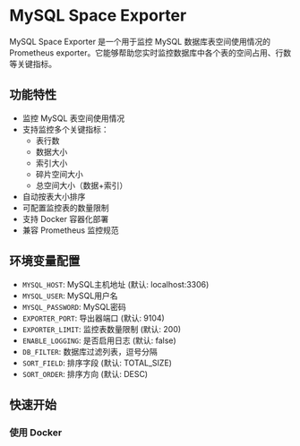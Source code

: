 # MySQL Space Exporter

MySQL Space Exporter 是一个用于监控 MySQL 数据库表空间使用情况的 Prometheus exporter。它能够帮助您实时监控数据库中各个表的空间占用、行数等关键指标。

## 功能特性

- 监控 MySQL 表空间使用情况
- 支持监控多个关键指标：
  - 表行数
  - 数据大小
  - 索引大小
  - 碎片空间大小
  - 总空间大小（数据+索引）
- 自动按表大小排序
- 可配置监控表的数量限制
- 支持 Docker 容器化部署
- 兼容 Prometheus 监控规范

## 环境变量配置

- `MYSQL_HOST`: MySQL主机地址 (默认: localhost:3306)
- `MYSQL_USER`: MySQL用户名
- `MYSQL_PASSWORD`: MySQL密码
- `EXPORTER_PORT`: 导出器端口 (默认: 9104)
- `EXPORTER_LIMIT`: 监控表数量限制 (默认: 200)
- `ENABLE_LOGGING`: 是否启用日志 (默认: false)
- `DB_FILTER`: 数据库过滤列表，逗号分隔
- `SORT_FIELD`: 排序字段 (默认: TOTAL_SIZE)
- `SORT_ORDER`: 排序方向 (默认: DESC)

## 快速开始

### 使用 Docker
